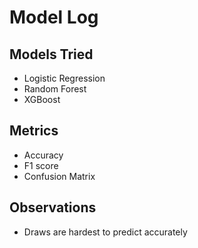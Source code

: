 # Model Log

## Models Tried
- Logistic Regression
- Random Forest
- XGBoost

## Metrics
- Accuracy
- F1 score
- Confusion Matrix

## Observations
- Draws are hardest to predict accurately
